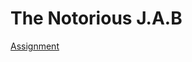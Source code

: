 <h1>The Notorious J.A.B</h1>

<p><a href="/jb_times/new_restaurant.html" target="_blank">Assignment</a></p>
